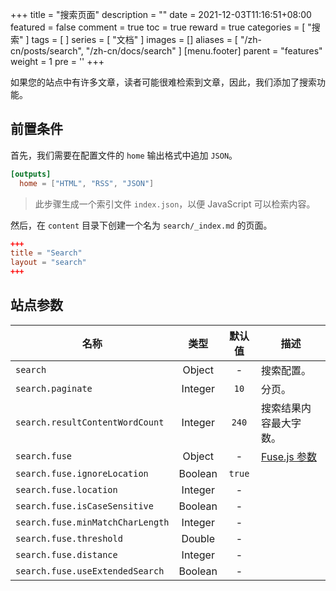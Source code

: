 +++
title = "搜索页面"
description = ""
date = 2021-12-03T11:16:51+08:00
featured = false
comment = true
toc = true
reward = true
categories = [
  "搜索"
]
tags = [
]
series = [
  "文档"
]
images = []
aliases = [
  "/zh-cn/posts/search",
  "/zh-cn/docs/search"
]
[menu.footer]
  parent = "features"
  weight = 1
  pre = '<i class="fas fa-fw fa-search"></i>'
+++

如果您的站点中有许多文章，读者可能很难检索到文章，因此，我们添加了搜索功能。

<!--more-->

## 前置条件

首先，我们需要在配置文件的 `home` 输出格式中追加 `JSON`。

```toml
[outputs]
  home = ["HTML", "RSS", "JSON"]
```

> 此步骤生成一个索引文件 `index.json`，以便 JavaScript 可以检索内容。

然后，在 `content` 目录下创建一个名为 `search/_index.md` 的页面。

```toml
+++
title = "Search"
layout = "search"
+++
```

## 站点参数

| 名称 | 类型 | 默认值 | 描述
|---|:-:|:-:|---
| `search` | Object | - | 搜索配置。
| `search.paginate` | Integer | `10` | 分页。
| `search.resultContentWordCount` | Integer | `240` | 搜索结果内容最大字数。
| `search.fuse` | Object | - | [Fuse.js 参数](https://fusejs.io/api/options.html)
| `search.fuse.ignoreLocation` | Boolean | `true` |
| `search.fuse.location` | Integer | - |
| `search.fuse.isCaseSensitive` | Boolean | - |
| `search.fuse.minMatchCharLength` | Integer | - |
| `search.fuse.threshold` | Double | - |
| `search.fuse.distance` | Integer | - |
| `search.fuse.useExtendedSearch` | Boolean | - |
